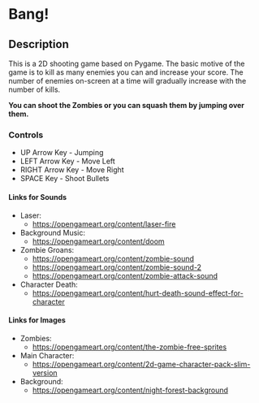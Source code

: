 # Bang!

## Description

This is a 2D shooting game based on Pygame. The basic motive of the game is to kill as many enemies you can and increase your score. The number of enemies on-screen at a time will gradually increase with the number of kills.

**You can shoot the Zombies or you can squash them by jumping over them.**

### Controls

* UP Arrow Key    - Jumping
* LEFT Arrow Key  - Move Left
* RIGHT Arrow Key - Move Right
* SPACE Key       - Shoot Bullets

#### Links for Sounds

- Laser:
    * <https://opengameart.org/content/laser-fire>
- Background Music:
    * <https://opengameart.org/content/doom>
- Zombie Groans:
    * <https://opengameart.org/content/zombie-sound>
    * <https://opengameart.org/content/zombie-sound-2>
    * <https://opengameart.org/content/zombie-attack-sound>
- Character Death:
    * <https://opengameart.org/content/hurt-death-sound-effect-for-character>

#### Links for Images

- Zombies:
    * <https://opengameart.org/content/the-zombie-free-sprites>
- Main Character:
    * <https://opengameart.org/content/2d-game-character-pack-slim-version>
- Background:
    * <https://opengameart.org/content/night-forest-background>
